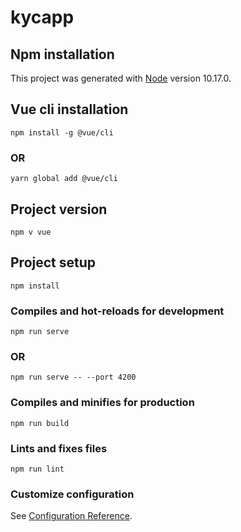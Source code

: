 # kycapp

## Npm installation
This project was generated with [Node](https://nodejs.org/download/release/v10.17.0) version 10.17.0.

## Vue cli installation
```
npm install -g @vue/cli
```
### OR
```
yarn global add @vue/cli
```

## Project version
```
npm v vue
```
## Project setup
```
npm install
```

### Compiles and hot-reloads for development
```
npm run serve
```
### OR

```
npm run serve -- --port 4200
```

### Compiles and minifies for production
```
npm run build
```

### Lints and fixes files
```
npm run lint
```

### Customize configuration
See [Configuration Reference](https://cli.vuejs.org/config/).
